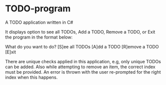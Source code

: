 # TODO-program
A TODO application written in C#

It displays option to see all TODOs, Add a TODO, Remove a TODO, or Exit the program in the format below:

What do you want to do?
[S]ee all TODOs
[A]dd a TODO
[R]emove a TODO
[E]xit

There are unique checks applied in this application, e.g, only unique TODOs can be added. Also while attempting to remove an item, the correct index must be provided. An error is thrown with the user re-prompted for the right index when this happens.
